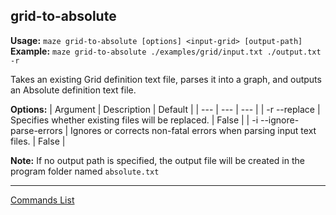 ## grid-to-absolute
**Usage:** `maze grid-to-absolute [options] <input-grid> [output-path]`
**Example:** `maze grid-to-absolute ./examples/grid/input.txt ./output.txt -r`

Takes an existing Grid definition text file, parses it into a graph, and outputs an Absolute definition text file.

**Options:**
| Argument | Description | Default |
| --- | --- | --- |
| -r --replace | Specifies whether existing files will be replaced. | False |
| -i --ignore-parse-errors | Ignores or corrects non-fatal errors when parsing input text files. | False |

**Note:** If no output path is specified, the output file will be created in the program folder named `absolute.txt`

---

[Commands List](../command-root.md)